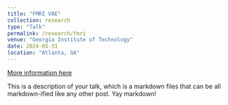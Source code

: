 ```yaml
---
title: "FMRI VAE"
collection: research
type: "Talk"
permalink: /research/fmri
venue: "Georgia Institute of Technology"
date: 2024-05-31
location: "Atlanta, GA"
---
```


[More information here](http://example2.com)

This is a description of your talk, which is a markdown files that can be all markdown-ified like any other post. Yay markdown!
